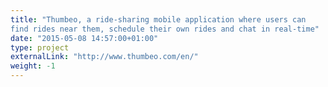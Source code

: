 ```yaml
---
title: "Thumbeo, a ride-sharing mobile application where users can
find rides near them, schedule their own rides and chat in real-time"
date: "2015-05-08 14:57:00+01:00"
type: project
externalLink: "http://www.thumbeo.com/en/"
weight: -1
---
```

